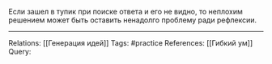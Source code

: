 Если зашел в тупик при поиске ответа и его не видно, то неплохим решением может быть оставить ненадолго проблему ради рефлексии. 

___
Relations: [[Генерация идей]]
Tags: #practice 
References: [[Гибкий ум]] 
Query: 